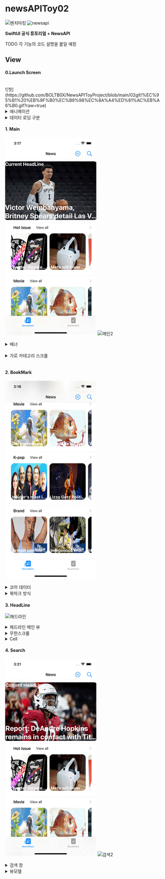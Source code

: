 # newsAPIToy02

![벤치마킹](https://github.com/BOLTB0X/NewsAPIToyProject/blob/main/gif/%EA%B3%B5%EC%8B%9D%ED%8A%9C%ED%86%A0%EB%A6%AC%EC%96%BC.gif?raw=true) ![newsapi](https://github.com/BOLTB0X/NewsAPIToyProject/blob/main/gif/%EB%89%B4%EC%8A%A402_01_%EC%9E%84%EC%8B%9C%EB%A9%94%EC%9D%B8.gif?raw=true)
<br/>

**SwiftUI 공식 튜토리얼 + NewsAPI**
<br/>

TODO 각 기능의 코드 설명을 붙일 예정
<br/>

## View

#### 0.Launch Screen

<br/>
![첫](https://github.com/BOLTB0X/NewsAPIToyProject/blob/main/02gif/%EC%95%B1%20%EB%9F%B0%EC%B9%98%EC%8A%A4%ED%81%AC%EB%A6%B0.gif?raw=true)

<details><summary>애니메이션</summary>

```swift
// in ContentView.swift
struct CnimationCircle: View {
   @State private var animationAmount: CGFloat = 1

   var body: some View {
      Image(systemName: "n.circle.fill")
         .resizable()
         .foregroundColor(.black)
         .frame(width: 200, height: 200)
         .clipShape(Circle())
         .overlay(
            Circle()
               .stroke(Color.blue, lineWidth: 2)
               .scaleEffect(animationAmount)
               .opacity(Double(2 - animationAmount))
               .animation(Animation.easeInOut(duration: 1)
               .repeatForever(autoreverses: false)))
             .onAppear {
                  self.animationAmount = 2
         }
   }
}
```

<br/>

CnimationCircle 으로 이미지 테두리에 선이 퍼저나가는 애니메이션 효과를 적용한 코드
<br/>

```swift
   .overlay(
      Circle()
         .stroke(Color.blue, lineWidth: 2)
         .scaleEffect(animationAmount)
         .opacity(Double(2 - animationAmount))
         .animation(Animation.easeInOut(duration: 1)
         .repeatForever(autoreverses: false)))
      .onAppear {
         self.animationAmount = 2
      }
```

**animationAmount가 1이면 불트명이 1이고, 2이면 불투명도가 0**
<br/>

animationAmount 프로퍼티를 통해서 퍼져나가는 테두리 선의 투명도를 표현
<br/>

Animation 효과를 repeatForver 로 지정을 통해 계속 반복 시킴
<br/>

[코드 출처](https://seons-dev.tistory.com/39)
<br/>

</details>

<details><summary>데이터 로딩 구분</summary>

```swift
struct ContentView: View {
   @State var isLoading: Bool = true
   @EnvironmentObject var manager: BookMarkManager

   var body: some View {
      ZStack {
         if isLoading {
            CnimationCircle()
         } else {
            Main().environmentObject(manager)
         }
      }
      .onAppear {
         DispatchQueue.main.asyncAfter(deadline: .now() + 3, execute: {
            isLoading.toggle()
         })
      }
   }
}
```

<br/>

이제 앱이 첫 로딩이 될 때 **DispatchQueue.main.asyncAfter**을 통해서 3초 정도 지연 시킴
<br/>

if-else 구문으로 나타낼 뷰를 구분 시킴
<br/>

- [ContentView 코드 보기](https://github.com/BOLTB0X/NewsAPIToyProject/blob/main/newsAPIToy02/01newsAPIToyApp%20/newsAPIToyApp/Views/ContentView.swift)

</details>

#### 1. Main

![메인1](https://github.com/BOLTB0X/NewsAPIToyProject/blob/main/02gif/%EB%A9%94%EC%9D%B81.gif?raw=true) ![메인2](https://github.com/BOLTB0X/NewsAPIToyProject/blob/main/02gif/%EB%A9%94%EC%9D%B83.gif?raw=true)
<br/>

<details><summary>배너</summary>

수평 방향으르 스크롤 뷰 구성
<br/>

```swift
// in Banner.swift
struct Banner: View {
   /* 생략 */

   var body: some View {
      VStack(alignment: .leading, spacing: 0) {
         /* 생략 */
         /* 베너부분 */
         /* 옆으로 스크롤 뷰 */
         ScrollView(.horizontal, showsIndicators: false) {
            LazyHStack(spacing: 0) {
               ForEach(BannerViewModel.banners.indices, id: \.self) { i in
                  /* 생략 */

                  ZStack {
                     /*사진을 배경으로 설정 */
                     AsyncImage(url: URL(string: banner.urlToImage ?? "")) { image in
                        image
                           .resizable()
                           .frame(width: w, height: h)
                           .aspectRatio(contentMode: .fit)
                           .cornerRadius(15)
                     } placeholder: {
                        Image(systemName: "photo")
                           .resizable()
                           .frame(width: w, height: h)
                           .aspectRatio(contentMode: .fit)
                           .cornerRadius(15)
                           .redacted(reason: .placeholder)
                     }
                     .padding(.horizontal)
                     /* 생략 */
                  }
               }
            }
            .frame(width: w, height: h)
            /* 옆으로 스크롤 */
            .onAppear {
               UIScrollView.appearance().isPagingEnabled = true
            }
            .onDisappear {
               UIScrollView.appearance().isPagingEnabled = false
            }
            /* 생략 */
      }
   }
}
```

<br/>

```swift
private let timer = Timer.publish(every: 2, on: .main, in: .common).autoconnect() /* 타이머 */
/* 생략 */

.onReceive(timer) { _ in
   withAnimation {
      currentIndex = (currentIndex + 1) % BannerViewModel.banners.count /* 다음 헤드라인으로 이동 */
   }
}
```

<br/>

타이머 프로퍼티를 통해서 2초의 시간을 잼
<br/>

withAnimation을 이용하여 2초마다 배너의 이미지를 넘겨줌
<br/>

- [Banner 코드 보기](https://github.com/BOLTB0X/NewsAPIToyProject/blob/main/newsAPIToy02/01newsAPIToyApp%20/newsAPIToyApp/Views/NewsMain/Banner.swift)

</details>
<br/>

<details><summary>가로 카테고리 스크롤</summary>

```swift
ScrollView(.horizontal, showsIndicators: false) {
   HStack(alignment: .top, spacing: 0) {
      ForEach(recom.prefix(5), id: \.self) { recom in
         NavigationLink(
            destination: NewsDetail(articleDetail: recom, loading: $loading),
            label: {
               CellImage(item: recom, w: 155, h: 155, isTitleDisplay: true, isLoading: $loading)
            })
         }
      }
      .frame(height: 185)
   }
   .onAppear {
      UIScrollView.appearance().isPagingEnabled = true
   }

   .onDisappear {
      UIScrollView.appearance().isPagingEnabled = false
   }
```

<br/>

**ScrollView(.horizontal, showsIndicators: false)** 으로 설정 후 HStack
<br/>

**UIScrollView isPagingEnabled** 을 이용
<br/>

[참고 원본 소스코드](https://code-algo.tistory.com/14)
<br/>

뉴스기사 이미지를 클릭 시 해당 뉴스 기사 관련 상세 정보가 나타나는 뷰로 이동
<br/>

- [RecommendRow 코드 보기](https://github.com/BOLTB0X/NewsAPIToyProject/blob/main/newsAPIToy02/01newsAPIToyApp%20/newsAPIToyApp/Views/Recommend/RecommendRow.swift)

</details>

<br/>

#### 2. BookMark

![북마크](https://github.com/BOLTB0X/NewsAPIToyProject/blob/main/02gif/%EB%B6%81%EB%A7%88%ED%81%AC.gif?raw=true)
<br/>

<details><summary>코어 데이터</summary>

코어 데이터 적용
<br/>

```swift
// in CoreDataManager.swift
// MARK: - CoreDataManager
class CoreDataManager {
    static let shared = CoreDataManager()

    // MARK: - searchContainer
    lazy var searchContainer: NSPersistentContainer = {
        let container = NSPersistentContainer(name: "CoreModel")
        container.loadPersistentStores(completionHandler: { (_, error) in
            if let error = error as NSError? {
                fatalError("검색 컨테이너 error: \(error), \(error.userInfo)")
            }
        })
        return container
    }()

    // MARK: - favoriteContainer
    lazy var favoriteContainer: NSPersistentContainer = {
        let container = NSPersistentContainer(name: "Favorite")
        container.loadPersistentStores(completionHandler: { (_, error) in
            if let error = error as NSError? {
                fatalError("error \(error), \(error.userInfo)")
            }
        })
        return container
    }()

    // 생략

    // MARK: - saveFavorite
    func saveFavorite(title: String, url: String, description: String?, author: String?, urlimg: String?, publi: String?, conten: String?) {
        let context = favoriteContainer.viewContext

        // 중복 체크
        let fetchRequest: NSFetchRequest<Favorite> = Favorite.fetchRequest()
        fetchRequest.predicate = NSPredicate(format: "title == %@", title)

        do {
            let favoriteResults = try context.fetch(fetchRequest)
            if let pastFavorite = favoriteResults.first {
                // 이미 저장된 좋아요 한 Article이 있으면 패스
                print("이미 저장된 좋아요 한 Article")
                return
            }
        } catch {
            print("중복 체크 실패: \(error)")
            return
        }

        // 저장 로직
        let favorite = Favorite(context: context)

        favorite.id = UUID()
        favorite.title = title
        favorite.url = url
        favorite.desc = description
        favorite.author = author
        favorite.urlimg = urlimg
        favorite.publi = publi
        favorite.conten = conten
        favorite.favorite = true

        do {
            try context.save()
            print("좋아요 한 Article 저장")
        } catch {
            print("실패한 에러: \(error)")
        }
    }

    // 생략
```

**_무료 api로 진행하는 프로젝트의 문제점_**
<br/>

Core Data를 사용하여 북마크 데이터를 저장하더라도, API로부터 새로운 데이터를 가져오면 이전에 저장한 북마크 데이터가 업데이트되거나 초기화가 되어버림
<br/>
이는 API로부터 새로운 데이터를 받아올 때, 새로운 데이터로 기존 데이터를 업데이트하게 되는 것이 일반적이기 때문
<br/>

다른 방안을 모색 중
<br/>

- ![CoreDataManager 코드 보기](https://github.com/BOLTB0X/NewsAPIToyProject/blob/main/newsAPIToy02/01newsAPIToyApp%20/newsAPIToyApp/Models/CoreData/CoreDataManager.swift)
</details>

<details><summary>북마크 방식</summary>

이 클래스를 활용하여 북마크 전용 클래스를 생성
<br/>

```swift
// in BookMarkManager
import Foundation
import CoreData

// MARK: - BookMarkManager
// 북마크 관련 처리
class BookMarkManager: ObservableObject {
    @Published var items: [Article] = []

    init() {
        items.append(Article.getDummy())
        items.append(Article.getDummy2())
    }

    // MARK: - fetchFavorite
    // Article에 해당하는 Favorite 엔티티를 가져오는 메소드
    func fetchFavorite(_ article: Article) -> Favorite? {
        let context = CoreDataManager.shared.favoriteContainer.viewContext

        let fetchRequest: NSFetchRequest<Favorite> = Favorite.fetchRequest()
        fetchRequest.predicate = NSPredicate(format: "title == %@", article.title)

        do {
            let favorites = try context.fetch(fetchRequest)
            return favorites.first
        } catch {
            print("실패 원인인 에러: \(error)")
            return nil
        }
    }

    // MARK: - isBookmarked
    // 이미 들어가 있는지 체크
    func isBookmarked(_ article: Article) -> Bool {
        return items.contains(article)
    }

    // MARK: - toggleBookmark
    // 토글 메소드
    func toggleBookmark(_ article: Article) {
        if isBookmarked(article) { // 이미 북마크가 되어 있는 경우
            if let favorite = fetchFavorite(article) {
                CoreDataManager.shared.deleteFavorite(favorite: favorite)
            }
            items.removeAll(where: { $0 == article })
        } else {
            // 북마크가 되어 있지 않은 경우
            items.append(article)
            CoreDataManager.shared.saveFavorite(
                title: article.title,
                url: article.url,
                description: article.description,
                author: article.author,
                urlimg: article.urlToImage,
                publi: article.publishedAt,
                conten: article.content
            )
        }
    }
}
```

<br/>

앱 모든 뷰에 적용 되므로 **environmentObject** 로 적용
<br/>

```swift
@main
struct newsAPIToyAppApp: App {
   @StateObject var manager = BookMarkManager()

   var body: some Scene {
      WindowGroup {
         ContentView()
            .environmentObject(manager)
      }
   }
}
```

<br/>

뉴스 상세기사 화면에 버튼을 눌러 저장
<br/>

```swift
// in FavoriteButton.swift
import SwiftUI

struct FavoriteButton: View {
    @EnvironmentObject var manager: BookMarkManager
    var item: Article

    var isSet: Bool {
        manager.isBookmarked(item)
    }

    var body: some View {
        // 북마크
        Button {
            manager.toggleBookmark(item)
        } label: {
            // 이미지가 변수에 따라 달라지게
            Image(systemName: isSet ? "checkmark.rectangle.portrait.fill" : "checkmark.rectangle.portrait")
                .resizable()
                .frame(width: 25, height: 25)
                .foregroundColor(.blue)
        }
    }
}
```

<br/>

- ![BookMark 코드 보기](https://github.com/BOLTB0X/NewsAPIToyProject/blob/main/newsAPIToy02/01newsAPIToyApp%20/newsAPIToyApp/Views/BookMark/BookMark.swift)

- ![BookMarkManager 코드 보기](https://github.com/BOLTB0X/NewsAPIToyProject/blob/main/newsAPIToy02/01newsAPIToyApp%20/newsAPIToyApp/Models/BookMarkManager.swift)

- ![FavoriteButton 코드 보기](https://github.com/BOLTB0X/NewsAPIToyProject/blob/main/newsAPIToy02/01newsAPIToyApp%20/newsAPIToyApp/Views/SubView/FavoriteButton.swift)

</details>

#### 3. HeadLine

![해드라인](https://github.com/BOLTB0X/NewsAPIToyProject/blob/main/02gif/%ED%97%A4%EB%93%9C%EB%9D%BC%EC%9D%B8.gif?raw=true)

<details><summary>헤드라인 메인 뷰</summary>

NavigationView와 리스트로 전체적인 UI 설계
<br/>

네비게이션 기능으로 이동 시 자동 생성되는 버튼 취소 및 기존 툴바 약간 수정
<br/>

```swift
// in HeadLine.swift
import SwiftUI

// MARK: - HeadLineView
// 뉴스기사를 보여주는 View
struct HeadLine: View {
    @Environment(\.presentationMode) var presentationMode

    @StateObject var headlineVM = HeadLineViewModel()
    @State private var showingSheet: Bool = false
    @State private var articleLoading: Bool = false

    var body: some View {
        NavigationView { // navigationTitle 이용 및 뷰 구성을 위해
            List { // ForEach로 담겨진 뉴스기사 배열을 깔끔히 처리를 위해 List를 사용
               /* 생략 */
            }
            .listStyle(.grouped)
            .navigationTitle("News HeadLine")
            .navigationBarTitleDisplayMode(.inline)
            .toolbar {
                ToolbarItem(placement: .navigationBarLeading) {
                    Button(action: {
                        presentationMode.wrappedValue.dismiss()
                    }) {
                        Image(systemName: "arrow.backward")
                    }
                }
            }
        }
        // 초기 진입시 task로 비동기로 뷰에 나타낼 data를 불러오는 부분
        .task {
         // 생략
        }
    }
}
```

<br/>

- ![HeadLine 코드 보기](https://github.com/BOLTB0X/NewsAPIToyProject/blob/main/newsAPIToy02/01newsAPIToyApp%20/newsAPIToyApp/Views/HeadLine/HeadLine.swift)

</details>

<details><summary>무한스크롤</summary>

스크롤을 내리면 리스트 끝까지 내리면 추가적으로 데이터를 불러오는 것
<br/>

먼저 ViewModel에서 데이터를 가져옴
<br/>

```swift
// in HeadLineViewModel.swift
// MARK: - fetchNewsHeadLine
// headline 목록을 가져오는 메소드
func fetchNewsHeadLine() async throws {
   guard let url = NetworkManager.RequestHeadLineURL(country: "us") else {
      throw NSError(domain: "Invalid URL", code: 0, userInfo: nil)
   }

   do {
      let (data, response) = try await URLSession.shared.data(for: url)
      guard let httpResponse = response as? HTTPURLResponse, httpResponse.statusCode == 200        else {
                DispatchQueue.main.async {
                    self.items = [] // 상태 코드가 200이 아닌 경우, 배열을 비워서 초기화
                }
            return
         }

      let apiResult = try JSONDecoder().decode(APIResults.self, from: data)
      DispatchQueue.main.async {
         if self.items.isEmpty {
            self.items = apiResult.articles
         } else {
            self.items += apiResult.articles
         }
            self.currentPage += 1
         }
      } catch {
         throw error
      }
}
```

<br/>

그런다음 headline 뷰에

```swift
@StateObject var headlineVM = HeadLineViewModel()
```

<br/>

'StateObject' 프로퍼티를 선언하여 아래 리스트로 표현
<br/>

```swift
ForEach(headlineVM.items) { result in
      Button(action: {
         showingSheet.toggle()
         headlineVM.detailArticle = result
      }) {
            HeadLineCell(curNews: result, loading: $articleLoading) // 셀 구성
      }
      .padding()
      .sheet(isPresented: self.$showingSheet) {
         NewsDetail(articleDetail: headlineVM.detailArticle, loading: $articleLoading)
      }
      .onAppear { // onAppear를 이용하여 사용자가 터치로 밑으로 내릴때 추가로
         // 뉴스기사(data)가 필요로 하는 지를 판단함
         if result == headlineVM.items.last {
               headlineVM.loadMoreNewsHeadLine(currentItem: result)
         }
      }
   }
```

리스트에 마지막에 도달하면 더 불러올지 말지를 판단후 메소드 호출
<br/>

```swift
// in HeadLineViewModel.swift
// MARK: - loadMoreNewsHeadLine
// 계속 불러올지 체크용 메소드
func loadMoreNewsHeadLine(currentItem: Article?) {
   guard !isLoading, let currentItem = currentItem, currentItem == items.last else {
      return
   }

   isLoading = true

   Task {
      do {
         try await fetchNewsHeadLine()
      } catch {
         print(error)
      }
      isLoading = false
   }
}
```

<br/>

- [HeadLineViewModel 코드 보기](https://github.com/BOLTB0X/NewsAPIToyProject/blob/main/newsAPIToy02/01newsAPIToyApp%20/newsAPIToyApp/ViewModels/HeadLineViewModel.swift)

</details>

<details><summary>Cell</summary>

![코드 보기](https://github.com/BOLTB0X/NewsAPIToyProject/blob/main/newsAPIToy02/01newsAPIToyApp%20/newsAPIToyApp/Views/HeadLine/HeadLineCell.swift)

</details>

#### 4. Search

![검색1](https://github.com/BOLTB0X/NewsAPIToyProject/blob/main/02gif/%EA%B2%80%EC%83%89.gif?raw=true) ![검색2](https://github.com/BOLTB0X/NewsAPIToyProject/blob/main/02gif/%EA%B2%80%EC%83%89%20%EC%83%81%EC%84%B8.gif?raw=true)

<details><summary>검색 창</summary>
TODO
</details>

<details><summary>뷰모델</summary>
TODO
</details>
